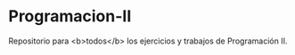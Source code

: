 # Programacion-II
Repositorio para &lt;b>todos&lt;/b> los ejercicios y trabajos de Programación II.
